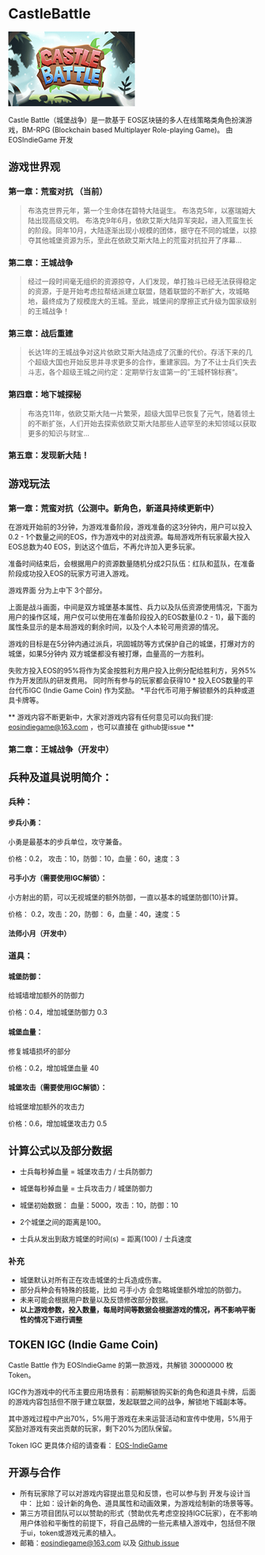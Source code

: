 # CastleBattle

![CastleBattle](https://github.com/EOSIndieGame/CastleBattle/blob/master/castlebattle-256.png)

Castle Battle（城堡战争）是一款基于 EOS区块链的多人在线策略类角色扮演游戏，BM-RPG (Blockchain based Multiplayer Role-playing Game)。
由 EOSIndieGame 开发


## 游戏世界观

### 第一章：荒蛮对抗 （当前）

> 布洛克世界元年，第一个生命体在碧特大陆诞生。
> 布洛克5年，以塞瑞姆大陆出现高级文明。
> 布洛克9年6月，依欧艾斯大陆异军突起，进入荒蛮生长的阶段。同年10月，大陆逐渐出现小规模的团体，据守在不同的城堡，以掠夺其他城堡资源为乐，至此在依欧艾斯大陆上的荒蛮对抗拉开了序幕...


### 第二章：王城战争

> 经过一段时间毫无组织的资源掠夺，人们发现，单打独斗已经无法获得稳定的资源，于是开始考虑拉帮结派建立联盟，随着联盟的不断扩大，攻城略地，最终成为了规模庞大的王城。至此，城堡间的摩擦正式升级为国家级别的王城战争！


### 第三章：战后重建

> 长达1年的王城战争对这片依欧艾斯大陆造成了沉重的代价。存活下来的几个超级大国也开始反思并寻求更多的合作，重建家园。为了不让士兵们失去斗志，各个超级王城之间约定：定期举行友谊第一的”王城杯锦标赛“。


### 第四章：地下城探秘

> 布洛克11年，依欧艾斯大陆一片繁荣，超级大国早已恢复了元气，随着领土的不断扩张，人们开始去探索依欧艾斯大陆那些人迹罕至的未知领域以获取更多的知识与财宝...


### 第五章：发现新大陆！






## 游戏玩法

### 第一章：荒蛮对抗（公测中。新角色，新道具持续更新中）

在游戏开始前的3分钟，为游戏准备阶段，游戏准备的这3分钟内，用户可以投入0.2 - 1个数量之间的EOS，作为游戏中的对战资源。每局游戏所有玩家最大投入EOS总数为40 EOS，到达这个值后，不再允许加入更多玩家。 

准备时间结束后，会根据用户的资源数量随机分成2只队伍：红队和蓝队，在准备阶段成功投入EOS的玩家方可进入游戏。

游戏界面 分为上中下 3个部分。

上面是战斗画面，中间是双方城堡基本属性、兵力以及队伍资源使用情况，下面为用户的操作区域，用户仅可以使用在准备阶段投入的EOS数量(0.2 - 1)，最下面的属性条显示的是本局游戏的剩余时间，以及个人本轮可用资源的情况。

游戏的目标是在5分钟内通过派兵，巩固城防等方式保护自己的城堡，打爆对方的城堡，如果5分钟内 双方城堡都没有被打爆，血量高的一方胜利。

失败方投入EOS的95%将作为奖金按胜利方用户投入比例分配给胜利方，另外5%作为开发团队的研发费用。 同时所有参与的玩家都会获得10 * 投入EOS数量的平台代币IGC (Indie Game Coin) 作为奖励。 *平台代币可用于解锁额外的兵种或道具卡牌等。


** 游戏内容不断更新中，大家对游戏内容有任何意见可以向我们提: eosindiegame@163.com ，也可以直接在 github提issue **


### 第二章：王城战争（开发中）


## 兵种及道具说明简介：

### 兵种：

#### 步兵小勇：

小勇是最基本的步兵单位，攻守兼备。 

价格：0.2， 攻击：10，防御：10，血量：60，速度：3


#### 弓手小方（需要使用IGC解锁）：

小方射出的箭，可以无视城堡的额外防御，一直以基本的城堡防御(10)计算。

价格： 0.2，攻击：20，防御： 6，血量：40，速度：5

#### 法师小月（开发中）



### 道具：

#### 城堡防御：

给城墙增加额外的防御力

价格：0.4，增加城堡防御力 0.3


#### 城堡血量：

修复城墙损坏的部分

价格：0.2，增加城堡血量 40


#### 城堡攻击（需要使用IGC解锁）：

给城堡增加额外的攻击力

价格：0.6，增加城堡攻击力 0.5





## 计算公式以及部分数据

- 士兵每秒掉血量 = 城堡攻击力 / 士兵防御力  

- 城堡每秒掉血量 = 士兵攻击力 / 城堡防御力

- 城堡初始数据： 血量：5000，攻击：10，防御：10

- 2个城堡之间的距离是100。

- 士兵从发出到敌方城堡的时间(s) =  距离(100) / 士兵速度

### 补充

- 城堡默认对所有正在攻击城堡的士兵造成伤害。
- 部分兵种会有特殊的技能，比如 弓手小方 会忽略城堡额外增加的防御力。
- 未来可能会根据用户数量以及反馈修改部分数据。
- **以上游戏参数，投入数量，每局时间等数据会根据游戏的情况，再不影响平衡性的情况下进行调整**




## TOKEN IGC (Indie Game Coin)

Castle Battle 作为 EOSIndieGame 的第一款游戏，共解锁 30000000 枚 Token。

IGC作为游戏中的代币主要应用场景有：前期解锁购买新的角色和道具卡牌，后面的游戏内容包括但不限于建立联盟，发起联盟之间的战争，解锁地下城副本等。

其中游戏过程中产出70%，5%用于游戏在未来运营活动和宣传中使用，5%用于奖励对游戏有突出贡献的玩家，剩下20%为团队保留。


Token IGC 更具体介绍的请查看： [EOS-IndieGame](https://github.com/EOSIndieGame/EOS-IndieGame#tokenigc-indie-game-coin)




## 开源与合作

- 所有玩家除了可以对游戏内容提出意见和反馈，也可以参与到 开发与设计当中： 比如：设计新的角色、道具属性和动画效果，为游戏绘制新的场景等等。
- 第三方项目团队可以以赞助的形式（赞助优先考虑空投持IGC玩家），在不影响用户体验和平衡性的前提下，将自己品牌的一些元素植入游戏中，包括但不限于ui，token或游戏元素的植入。
- 邮箱：eosindiegame@163.com 以及 [Github issue](https://github.com/EOSIndieGame/CastleBattle/issues)



